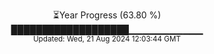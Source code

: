 <p align="center">
⏳Year Progress (63.80 %)<br>
███████████████████▁▁▁▁▁▁▁▁▁▁▁ <br>
<sub>Updated: Wed, 21 Aug 2024 12:03:44 GMT</sub>
</p>

